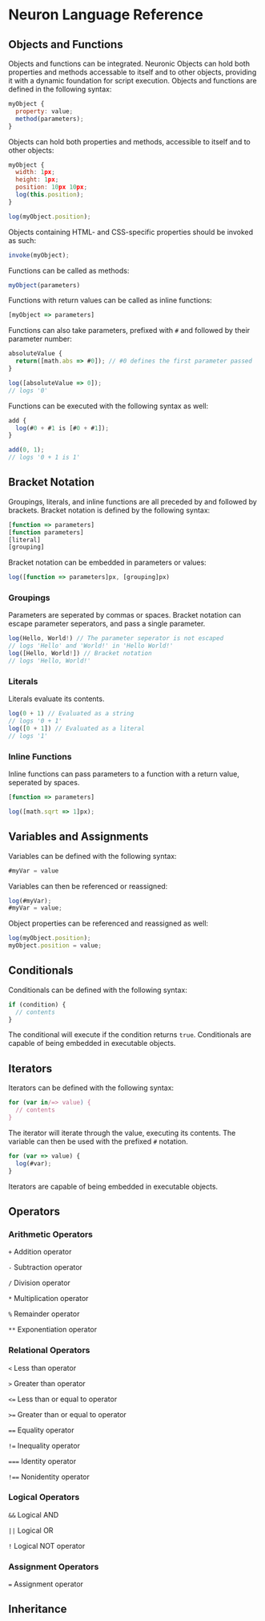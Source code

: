 # Neuron Language Reference

## Objects and Functions
Objects and functions can be integrated. Neuronic Objects can hold both properties and methods accessable to itself and to other objects, providing it with a dynamic foundation for script execution. Objects and functions are defined in the following syntax:
```javascript
myObject {
  property: value;
  method(parameters);
}
```
Objects can hold both properties and methods, accessible to itself and to other objects:
```javascript
myObject {
  width: 1px;
  height: 1px;
  position: 10px 10px;
  log(this.position);
}

log(myObject.position);
```
Objects containing HTML- and CSS-specific properties should be invoked as such:
```javascript
invoke(myObject);
```
Functions can be called as methods:
```javascript
myObject(parameters)
```
Functions with return values can be called as inline functions:
```javascript
[myObject => parameters]
```
Functions can also take parameters, prefixed with `#` and followed by their parameter number:
```javascript
absoluteValue {
  return([math.abs => #0]); // #0 defines the first parameter passed
}

log([absoluteValue => 0]);
// logs '0'
```
Functions can be executed with the following syntax as well:
```javascript
add {
  log(#0 + #1 is [#0 + #1]);
}

add(0, 1);
// logs '0 + 1 is 1'
```

## Bracket Notation
Groupings, literals, and inline functions are all preceded by and followed by brackets. Bracket notation is defined by the following syntax:
```javascript
[function => parameters]
[function parameters]
[literal]
[grouping]
```
Bracket notation can be embedded in parameters or values:
```javascript
log([function => parameters]px, [grouping]px)
```
### Groupings
Parameters are seperated by commas or spaces. Bracket notation can escape parameter seperators, and pass a single parameter.
```javascript
log(Hello, World!) // The parameter seperator is not escaped
// logs 'Hello' and 'World!' in 'Hello World!'
log([Hello, World!]) // Bracket notation
// logs 'Hello, World!'
```
### Literals
Literals evaluate its contents.
```javascript
log(0 + 1) // Evaluated as a string
// logs '0 + 1'
log([0 + 1]) // Evaluated as a literal
// logs '1'
```
### Inline Functions
Inline functions can pass parameters to a function with a return value, seperated by spaces.
```javascript
[function => parameters]
```
```javascript
log([math.sqrt => 1]px);
```

## Variables and Assignments
Variables can be defined with the following syntax:
```javascript
#myVar = value
```
Variables can then be referenced or reassigned:
```javascript
log(#myVar);
#myVar = value;
```
Object properties can be referenced and reassigned as well:
```javascript
log(myObject.position);
myObject.position = value;
```

## Conditionals
Conditionals can be defined with the following syntax:
```javascript
if (condition) {
  // contents
}
```
The conditional will execute if the condition returns `true`. Conditionals are capable of being embedded in executable objects.

## Iterators
Iterators can be defined with the following syntax:
```javascript
for (var in/=> value) {
  // contents
}
```
The iterator will iterate through the value, executing its contents. The variable can then be used with the prefixed `#` notation.
```javascript
for (var => value) {
  log(#var);
}
```
Iterators are capable of being embedded in executable objects.

## Operators
### Arithmetic Operators
`+` Addition operator

`-` Subtraction operator

`/` Division operator

`*` Multiplication operator

`%` Remainder operator

`**` Exponentiation operator

### Relational Operators
`<` Less than operator

`>` Greater than operator

`<=` Less than or equal to operator

`>=` Greater than or equal to operator

`==` Equality operator

`!=` Inequality operator

`===` Identity operator

`!==` Nonidentity operator

### Logical Operators
`&&` Logical AND

`||` Logical OR

`!` Logical NOT operator

### Assignment Operators
`=` Assignment operator

## Inheritance
